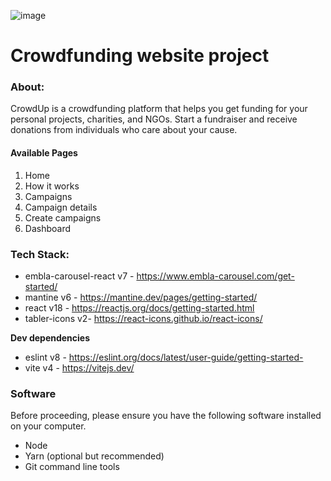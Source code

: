 ![image](https://github.com/design-sparx/crowdup/assets/26582923/001cd476-c753-4087-96a6-ee8c99fc3612)

# Crowdfunding website project



### About:

CrowdUp is a crowdfunding platform that helps you get funding for your personal projects, charities, and NGOs. Start a fundraiser and receive donations from individuals who care about your cause.

#### Available Pages

1. Home
2. How it works
3. Campaigns
4. Campaign details
5. Create campaigns
6. Dashboard

### Tech Stack:

- embla-carousel-react v7 - https://www.embla-carousel.com/get-started/
- mantine v6 - https://mantine.dev/pages/getting-started/
- react v18 - https://reactjs.org/docs/getting-started.html
- tabler-icons v2- https://react-icons.github.io/react-icons/

**Dev dependencies**

- eslint v8 - https://eslint.org/docs/latest/user-guide/getting-started- 
- vite v4 - https://vitejs.dev/

### Software

Before proceeding, please ensure you have the following software installed on your computer.

- Node
- Yarn (optional but recommended)
- Git command line tools



